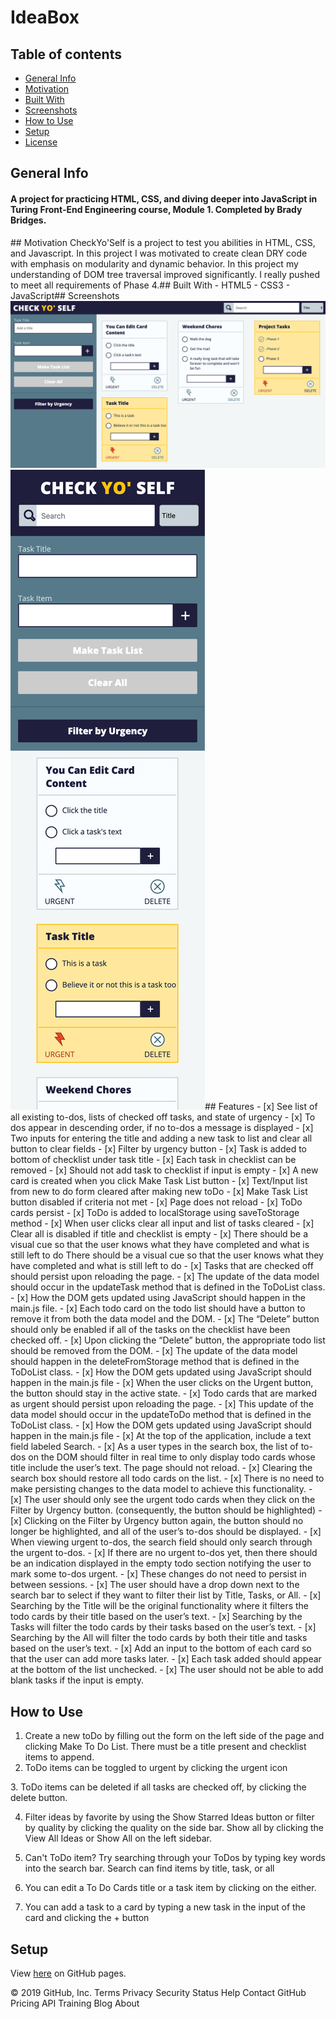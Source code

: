# IdeaBox


## Table of contents
* [General Info](#General-Info)
* [Motivation](#Motivation)
* [Built With](#Built-With) 
* [Screenshots](#Screenshots)
* [How to Use](#How-to-Use)
* [Setup](#Setup)
* [License](#License)
## General Info

<h4>A project for practicing HTML, CSS, and diving deeper into JavaScript in Turing Front-End Engineering course, Module 1. Completed by Brady Bridges.</h4>
​
## Motivation
CheckYo'Self is a project to test you abilities in HTML, CSS, and Javascript. In this project I was motivated to create clean DRY code with emphasis on modularity and dynamic behavior. In this project my understanding of DOM tree traversal improved significantly. I really pushed to meet all requirements of Phase 4.</h4>
​
## Built With
- HTML5
- CSS3
- JavaScript
​
## Screenshots
  <img src="https://github.com/bradybridges/check-yo-self/blob/master/images/desktop-actual.png" alt="Desktop Img Of Project">
  <img src="https://github.com/bradybridges/check-yo-self/blob/master/images/mobile-actual.png" alt="Mobile Img Of Project">
​
## Features
  - [x] See list of all existing to-dos, lists of checked off tasks, and state of urgency
  - [x] To dos appear in descending order, if no to-dos a message is displayed
  - [x] Two inputs for entering the title and adding a new task to list and clear all button to clear fields
  - [x] Filter by urgency button
  - [x] Task is added to bottom of checklist under task title
  - [x] Each task in checklist can be removed
  - [x] Should not add task to checklist if input is empty
  - [x] A new card is created when you click Make Task List button
  - [x] Text/Input list from new to do form cleared after making new toDo
  - [x] Make Task List button disabled if criteria not met
  - [x] Page does not reload
  - [x] ToDo cards persist
  - [x] ToDo is added to localStorage using saveToStorage method
  - [x] When user clicks clear all input and list of tasks cleared
  - [x] Clear all is disabled if title and checklist is empty
  - [x] There should be a visual cue so that the user knows what they have completed and what is still left to do
  There should be a visual cue so that the user knows what they have completed and what is still left to do
  - [x] Tasks that are checked off should persist upon reloading the page.
  - [x] The update of the data model should occur in the updateTask method that is defined in the ToDoList class.
  - [x] How the DOM gets updated using JavaScript should happen in the main.js file.
  - [x] Each todo card on the todo list should have a button to remove it from both the data model and the DOM.
  - [x] The “Delete” button should only be enabled if all of the tasks on the checklist have been checked off.
  - [x] Upon clicking the “Delete” button, the appropriate todo list should be removed from the DOM.
  - [x] The update of the data model should happen in the deleteFromStorage method that is defined in the ToDoList class.
  - [x] How the DOM gets updated using JavaScript should happen in the main.js file
  - [x] When the user clicks on the Urgent button, the button should stay in the active state.
  - [x] Todo cards that are marked as urgent should persist upon reloading the page.
  - [x] This update of the data model should occur in the updateToDo method that is defined in the ToDoList class.
  - [x] How the DOM gets updated using JavaScript should happen in the main.js file
  - [x] At the top of the application, include a text field labeled Search.
  - [x] As a user types in the search box, the list of to-dos on the DOM should filter in real time to only display todo cards whose title include the user’s text. The page should not reload.
  - [x] Clearing the search box should restore all todo cards on the list.
  - [x] There is no need to make persisting changes to the data model to achieve this functionality.
  - [x] The user should only see the urgent todo cards when they click on the Filter by Urgency button. (consequently, the button should be highlighted)
  - [x] Clicking on the Filter by Urgency button again, the button should no longer be highlighted, and all of the user’s to-dos should be displayed.
  - [x] When viewing urgent to-dos, the search field should only search through the urgent to-dos.
  - [x] If there are no urgent to-dos yet, then there should be an indication displayed in the empty todo section notifying the user to mark some to-dos urgent.
  - [x] These changes do not need to persist in between sessions.
  - [x] The user should have a drop down next to the search bar to select if they want to filter their list by Title, Tasks, or All.
  - [x] Searching by the Title will be the original functionality where it filters the todo cards by their title based on the user’s text.
  - [x] Searching by the Tasks will filter the todo cards by their tasks based on the user’s text.
  - [x] Searching by the All will filter the todo cards by both their title and tasks based on the user’s text.
  - [x] Add an input to the bottom of each card so that the user can add more tasks later.
  - [x] Each task added should appear at the bottom of the list unchecked.
  - [x] The user should not be able to add blank tasks if the input is empty.

## How to Use
1. Create a new toDo by filling out the form on the left side of the page and clicking Make To Do List. There must be a title present and checklist items to append. 
​
2. ToDo items can be toggled to urgent by clicking the urgent icon

​3. ToDo items can be deleted if all tasks are checked off, by clicking the delete button.

4. Filter ideas by favorite by using the Show Starred Ideas button or filter by quality by clicking the quality on the side bar. Show all by clicking the View All Ideas or Show All on the left sidebar.
​
5. Can't ToDo item? Try searching through your ToDos by typing key words into the search bar. Search can find items by title, task, or all

6. You can edit a To Do Cards title or a task item by clicking on the either.

7. You can add a task to a card by typing a new task in the input of the card and clicking the + button

## Setup
View <a href="https://bradybridges.github.io/check-yo-self/">here</a> on GitHub pages.
 
© 2019 GitHub, Inc.
Terms
Privacy
Security
Status
Help
Contact GitHub
Pricing
API
Training
Blog
About
